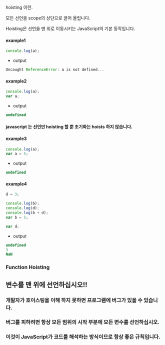 hoisting 이란.  

모든 선언을 scope의 상단으로 끌어 올립니다.  

Hoisting은 선언을 맨 위로 이동시키는 JavaScript의 기본 동작입니다.  



#### example1
~~~javascript
console.log(a);
~~~
- output  
~~~javascript
Uncaught ReferenceError: a is not defined...
~~~

#### example2
~~~javascript
console.log(a);
var a;
~~~

- output  
~~~javascript
undefined
~~~

#### javascript 는 선언만 hoisting 할 뿐 초기화는 hoists 하지 않습니다.
#### example3
~~~javascript
console.log(a);
var a = 5;
~~~
- output  
~~~javascript
undefined
~~~

#### example4
~~~javascript
d = 3;

console.log(b);
console.log(d);
console.log(b + d);
var b = 5;

var d;
~~~
- output  
~~~javascript
undefined
3
NaN
~~~



### Function Hoisting



## 변수를 맨 위에 선언하십시오!!
### 개발자가 호이스팅을 이해 하지 못하면 프로그램에 버그가 있을 수 있습니다.
### 버그를 피하려면 항상 모든 범위의 시작 부분에 모든 변수를 선언하십시오.
### 이것이 JavaScript가 코드를 해석하는 방식이므로 항상 좋은 규칙입니다.
